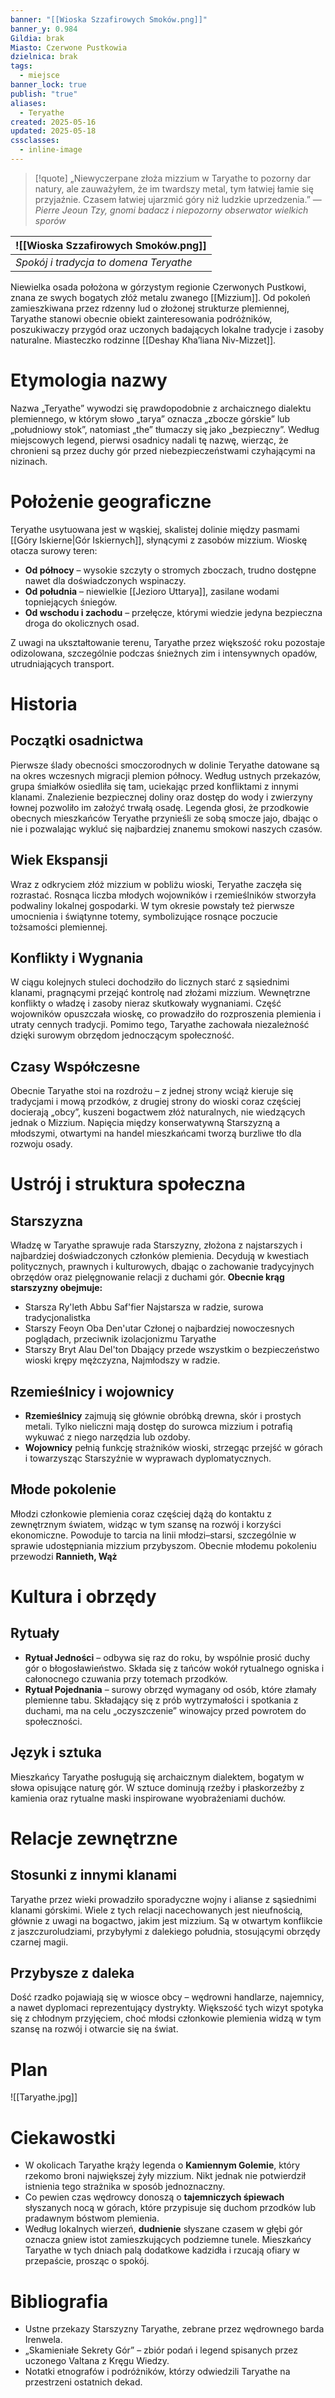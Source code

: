 ```yaml
---
banner: "[[Wioska Szzafirowych Smoków.png]]"
banner_y: 0.984
Gildia: brak
Miasto: Czerwone Pustkowia
dzielnica: brak
tags:
  - miejsce
banner_lock: true
publish: "true"
aliases:
  - Teryathe
created: 2025-05-16
updated: 2025-05-18
cssclasses:
  - inline-image
---
```

> [!quote] „Niewyczerpane złoża mizzium w Taryathe to pozorny dar natury, ale zauważyłem, że im twardszy metal, tym łatwiej łamie się przyjaźnie. Czasem łatwiej ujarzmić góry niż ludzkie uprzedzenia.”
> — _Pierre Jeoun Tzy, gnomi badacz i niepozorny obserwator wielkich sporów_  

| ![[Wioska Szzafirowych Smoków.png]]|
|-|
| *Spokój i tradycja to domena Teryathe*|

Niewielka osada położona w górzystym regionie Czerwonych Pustkowi, znana ze swych bogatych złóż metalu zwanego [[Mizzium]]. Od pokoleń zamieszkiwana przez rdzenny lud o złożonej strukturze plemiennej, Taryathe stanowi obecnie obiekt zainteresowania podróżników, poszukiwaczy przygód oraz uczonych badających lokalne tradycje i zasoby naturalne. Miasteczko rodzinne [[Deshay Kha’liana Niv-Mizzet]].
# Etymologia nazwy
Nazwa „Teryathe” wywodzi się prawdopodobnie z archaicznego dialektu plemiennego, w którym słowo „tarya” oznacza „zbocze górskie” lub „południowy stok”, natomiast „the” tłumaczy się jako „bezpieczny”. Według miejscowych legend, pierwsi osadnicy nadali tę nazwę, wierząc, że chronieni są przez duchy gór przed niebezpieczeństwami czyhającymi na nizinach.
# Położenie geograficzne
Teryathe usytuowana jest w wąskiej, skalistej dolinie między pasmami [[Góry Iskierne|Gór Iskiernych]], słynącymi z zasobów mizzium. Wioskę otacza surowy teren:

- **Od północy** – wysokie szczyty o stromych zboczach, trudno dostępne nawet dla doświadczonych wspinaczy.
- **Od południa** – niewielkie [[Jezioro Uttarya]], zasilane wodami topniejących śniegów.
- **Od wschodu i zachodu** – przełęcze, którymi wiedzie jedyna bezpieczna droga do okolicznych osad.

Z uwagi na ukształtowanie terenu, Taryathe przez większość roku pozostaje odizolowana, szczególnie podczas śnieżnych zim i intensywnych opadów, utrudniających transport.

# Historia
## Początki osadnictwa
Pierwsze ślady obecności smoczorodnych w dolinie Teryathe datowane są na okres wczesnych migracji plemion północy. Według ustnych przekazów, grupa śmiałków osiedliła się tam, uciekając przed konfliktami z innymi klanami. Znalezienie bezpiecznej doliny oraz dostęp do wody i zwierzyny łownej pozwoliło im założyć trwałą osadę. Legenda głosi, że przodkowie obecnych mieszkańców Teryathe przynieśli ze sobą smocze jajo, dbając o nie i pozwalając wykluć się najbardziej znanemu smokowi naszych czasów.
## Wiek Ekspansji
Wraz z odkryciem złóż mizzium w pobliżu wioski, Teryathe zaczęła się rozrastać. Rosnąca liczba młodych wojowników i rzemieślników stworzyła podwaliny lokalnej gospodarki. W tym okresie powstały też pierwsze umocnienia i świątynne totemy, symbolizujące rosnące poczucie tożsamości plemiennej.
## Konflikty i Wygnania
W ciągu kolejnych stuleci dochodziło do licznych starć z sąsiednimi klanami, pragnącymi przejąć kontrolę nad złożami mizzium. Wewnętrzne konflikty o władzę i zasoby nieraz skutkowały wygnaniami. Część wojowników opuszczała wioskę, co prowadziło do rozproszenia plemienia i utraty cennych tradycji. Pomimo tego, Taryathe zachowała niezależność dzięki surowym obrzędom jednoczącym społeczność.
## Czasy Współczesne
Obecnie Taryathe stoi na rozdrożu – z jednej strony wciąż kieruje się tradycjami i mową przodków, z drugiej strony do wioski coraz częściej docierają „obcy”, kuszeni bogactwem złóż naturalnych, nie wiedzących jednak o Mizzium. Napięcia między konserwatywną Starszyzną a młodszymi, otwartymi na handel mieszkańcami tworzą burzliwe tło dla rozwoju osady.
# Ustrój i struktura społeczna
## Starszyzna
Władzę w Taryathe sprawuje rada Starszyzny, złożona z najstarszych i najbardziej doświadczonych członków plemienia. Decydują w kwestiach politycznych, prawnych i kulturowych, dbając o zachowanie tradycyjnych obrzędów oraz pielęgnowanie relacji z duchami gór.
**Obecnie krąg starszyzny obejmuje:**
- Starsza Ry'leth Abbu Saf'fier
	Najstarsza w radzie, surowa tradycjonalistka
- Starszy Feoyn Oba Den'utar
	Członej o najbardziej nowoczesnych poglądach, przeciwnik izolacjonizmu Taryathe
- Starszy Bryt Alau Del'ton
	Dbający przede wszystkim o bezpieczeństwo wioski krępy mężczyzna, Najmłodszy w radzie.
## Rzemieślnicy i wojownicy
- **Rzemieślnicy** zajmują się głównie obróbką drewna, skór i prostych metali. Tylko nieliczni mają dostęp do surowca mizzium i potrafią wykuwać z niego narzędzia lub ozdoby.
- **Wojownicy** pełnią funkcję strażników wioski, strzegąc przejść w górach i towarzysząc Starszyźnie w wyprawach dyplomatycznych.
## Młode pokolenie
Młodzi członkowie plemienia coraz częściej dążą do kontaktu z zewnętrznym światem, widząc w tym szansę na rozwój i korzyści ekonomiczne. Powoduje to tarcia na linii młodzi–starsi, szczególnie w sprawie udostępniania mizzium przybyszom. Obecnie młodemu pokoleniu przewodzi **Rannieth, Wąż**
# Kultura i obrzędy
## Rytuały
- **Rytuał Jedności** – odbywa się raz do roku, by wspólnie prosić duchy gór o błogosławieństwo. Składa się z tańców wokół rytualnego ogniska i całonocnego czuwania przy totemach przodków.
- **Rytuał Pojednania** – surowy obrzęd wymagany od osób, które złamały plemienne tabu. Składający się z prób wytrzymałości i spotkania z duchami, ma na celu „oczyszczenie” winowajcy przed powrotem do społeczności.
## Język i sztuka
Mieszkańcy Taryathe posługują się archaicznym dialektem, bogatym w słowa opisujące naturę gór. W sztuce dominują rzeźby i płaskorzeźby z kamienia oraz rytualne maski inspirowane wyobrażeniami duchów.
# Relacje zewnętrzne
## Stosunki z innymi klanami
Taryathe przez wieki prowadziło sporadyczne wojny i alianse z sąsiednimi klanami górskimi. Wiele z tych relacji nacechowanych jest nieufnością, głównie z uwagi na bogactwo, jakim jest mizzium. Są w otwartym konflikcie z jaszczuroludziami, przybyłymi z dalekiego południa, stosującymi obrzędy czarnej magii.
## Przybysze z daleka
Dość rzadko pojawiają się w wiosce obcy – wędrowni handlarze, najemnicy, a nawet dyplomaci reprezentujący dystrykty. Większość tych wizyt spotyka się z chłodnym przyjęciem, choć młodsi członkowie plemienia widzą w tym szansę na rozwój i otwarcie się na świat.
# Plan
![[Taryathe.jpg]]
# Ciekawostki
- W okolicach Taryathe krąży legenda o **Kamiennym Golemie**, który rzekomo broni największej żyły mizzium. Nikt jednak nie potwierdził istnienia tego strażnika w sposób jednoznaczny.
- Co pewien czas wędrowcy donoszą o **tajemniczych śpiewach** słyszanych nocą w górach, które przypisuje się duchom przodków lub pradawnym bóstwom plemienia.
- Według lokalnych wierzeń, **dudnienie** słyszane czasem w głębi gór oznacza gniew istot zamieszkujących podziemne tunele. Mieszkańcy Taryathe w tych dniach palą dodatkowe kadzidła i rzucają ofiary w przepaście, prosząc o spokój.

# Bibliografia
- Ustne przekazy Starszyzny Taryathe, zebrane przez wędrownego barda Irenwela.
- „Skamieniałe Sekrety Gór” – zbiór podań i legend spisanych przez uczonego Valtana z Kręgu Wiedzy.
- Notatki etnografów i podróżników, którzy odwiedzili Taryathe na przestrzeni ostatnich dekad.
